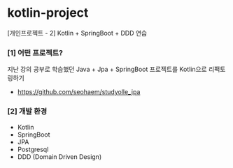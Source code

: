 # kotlin-project
[개인프로젝트 - 2] Kotlin + SpringBoot + DDD 연습

### [1] 어떤 프로젝트?
지난 강의 공부로 학습했던 Java + Jpa + SpringBoot 프로젝트를 Kotlin으로 리팩토링하기
  - https://github.com/seohaem/studyolle_jpa
  
### [2] 개발 환경 
- Kotlin
- SpringBoot
- JPA
- Postgresql
- DDD (Domain Driven Design)

